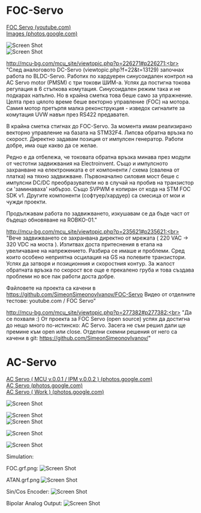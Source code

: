 # FOC-Servo

[FOC Servo (youtube.com)](https://www.youtube.com/watch?v=d91JvBRgOYI&list=PLE616v1yP137koahQjisksADdZlHxYS2S)<br>
[Images (photos.google.com)](https://goo.gl/photos/JQcb6tujQgFE7cGe8)<br>

![Screen Shot](https://lh3.googleusercontent.com/vWZbaQVdAhu1QQO_cTlWY4MgnAb2BmGCg2ht9W3ZADUsB-J3ieZKUOjoW8N4zHFRGdZp8hFGPKCy6uawGKFupMPxBJmIFaj5hGluz3LkEmy5S17hmuiLZEQlVxxbsq9VOWg288KpUEtcyImdLcbH4nJbDOrk7feC0b6LQ1DTAXJD6xIRRkscn5fKtOFiCyshHNf-yYZnXZzY7v92_SR10B9enX9Oa1QhKC0Zo4pFHIeS9buX3Prl2VSoP0p2f9dSjYG3iJzVJJ4cjOTOYSJCoFbktkBBuRvZ9yOYemuwcPBqjm2Aqjuo5mWAgzC-g0u8LBz8_ISS-xWrEu7XkNp3rqmE0j6_iL28L1pHF4nmJSnV0F_0pvuBMTZbZnvaV3lmYf0SQIsa0-76etPjSC5jA3zWO_9prSDMudj7b2m4mwxrd_XN79okazN7x6W9LXKWux-t0f8W2QBu25lEgwM-dTigUHxHYiCUhdcBQTDeFgdGpegSvgsOzxQlizkStA1ZrNoxv37GxwSWOPVyg8SRRRMWrbqQP0fdLs4uiXirrpl6c84sBvOwoKhNLHmpYTo9-d7bUEOs_W8uyZnnRY8boEB0MJfAz7LJxCBVNjXnpN_daKvdNwv219_3wybdyhxH5bj7qB9RDaEJVHH0xf9plpmDgyaLtqyamIorE5iW7Q=w1572-h1179-no)<br>
![Screen Shot](https://lh3.googleusercontent.com/k02gDKrigeXRs4gnt29zIekYWgJM7NDDvpPBwwBkn84v4wwCzqt8nw-INf11CDgn7xQ7Py5mxIiK_7V0SbNQoPlOT3bTszP4-zwKSuMI01aGK7_4IhnsZZ5Z7r1dPS8m6I9LZv3YYpQsvTk1K4j1EelQm8jLoi5QNvEOz-FvpGVZwKJkS9vO1XtkHeE4zk9rVJoZjloqsFnxf6_mEEpo1JaTmMSzqUu0BTOOYX97MykgnaL4p3ELG66Kbez4t6Lvg8YSnU9Ltbq5jz9uCMgsXV7kkRO0mRdbd6jPAT2u14GJWXknMUGbn2uqpa3rRhNTl81p2y2OLagABrOaGPtVqzI5KLYQBMGvRb8pLV3gTC-SgxF0fuM8P7-ImlSoCKKW4M-aQfWppRQZcFfsLp-E7-kPCjrrwxV5XEZZyoRGvc7qfGslpKFDynpH2KSDDe61FRB4h4jSAbreOhekBrllv7LVYmnvaclYAikYPAygZMUPMjnbqFKZi_-_RrciDLW16teUsW3NS0HijvG6KOLEbynRKwrUGT3R_amJrg2y10YHOSGbepvXF0Xuh3haF8Pk2yhVCZG2qWtMv-iXLtL526J6DCeSrQHVDLIhtxiESPV2ZTU_wgwGWl188nJnMD6YXfbKLWg5SoCA2hz2HVpunoGfktz3Lt1SIodtHRgSmA=w1572-h1179-no)<br>

http://mcu-bg.com/mcu_site/viewtopic.php?p=226271#p226271:<br>
"След аналоговото DC-Servo (viewtopic.php?f=22&t=13129) започнах работа по BLDC-Servo. Работих по хардуерен синусоидален контрол на AC Servo motor (PMSM) с три токови ШИМ-а. Успях да постигна токова регулация в 6 стъпкова комутация. Синусоидален режим така и не подкарах напълно. Но в крайна сметка това беше само за упражнение. Целта през цялото време беше векторно управление (FOC) на мотора. Самия мотор претърпя малка реконструкция - изведох сигналите за комутация UVW навън през RS422 предавател.

В крайна сметка стигнах до FOC-Servo. За момента имам реализирано векторно управление на базата на STM32F4. Липсва обратна връзка по скорост. Директно задавам позиция от импулсен генератор. Работи добре, има още какво да се желае.

Редно е да отбележа, че токовата обратна връзка минава през модули от честотни задвижвания на Electroinvent. Също и импулсното захранване на електрониката е от компоненти / схема (свалена от платка) на тяхно задвижване. Първоначално силовия мост беше с импулсни DC/DC преобразуватели но в случай на пробив на транзистор си 'заминаваха' набързо. Също SVPWM е копиран от кодa на STM FOC SDK v1. Другите компоненти (софтуер/хардуер) са смесица от мои и чужди проекти.

Продължавам работа по задвижването, изкушавам се да бъде част от бъдещо обновяване на ROBKO-01."

http://mcu-bg.com/mcu_site/viewtopic.php?p=235621#p235621:<br>
"Вече задвижването се захранвана директно от мрежата ( 220 VAC -> 320 VDC на моста ). Изпитвах доста притеснения в етапа на увеличаване на напрежението. Разбира се имаше и проблеми. Сред които особено неприятна осцилация на GS на полевите транзистори. Успях да затворя и позиционния и скоростния контур. За жалост обратната връзка по скорост все още е прекалено груба и това създава проблеми но все пак работи доста добре.

Файловете на проекта са качени в https://github.com/SimeonSimeonovIvanov/FOC-Servo
Видео от отделните тестове: youtube.com / FOC Servo"

http://mcu-bg.com/mcu_site/viewtopic.php?p=277382#p277382:<br>
"Да се похваля :) От проекта за FOC Servo (open source) успях да достигна до нещо много по-истинско: AC Servo. Засега не съм решил дали ще премине към open или close. Отделни схемни решения от него са качени в git: https://github.com/SimeonSimeonovIvanov/"

# AC-Servo
[AC Servo ( MCU v.0.0.1 / IPM v.0.0.2 ) (photos.google.com)](https://photos.app.goo.gl/KCEzDaz5cRpWHHwj6)<br>
[AC Servo (photos.google.com)](https://photos.app.goo.gl/785x7djrvYAcP9JZ6)<br>
[AC Servo ( Work ) (photos.google.com)](https://photos.app.goo.gl/srzg5DDZzGg4B8dc7)<br>

![Screen Shot](https://lh3.googleusercontent.com/InO0-X00L5HjlXPxuh1YEjHJFSkUZFtOApBEi4UaxSTPb9P_QFyURlaM9I8N8cGii7pULpo6o4EXxeGouaYiY4lC6Kz6RivBfqiPAh9K2oRpcYkvYIHu17OkECJ6e2FBvHD5CIEYPnccBth1VAMi6_NGUH8vluU_3zfoT785-X81UAu9X3ewuF4Hv4TFzx-BPBHCW2oewmVy1OYqN_RM4jMVyNYgm047YA81ab1-KXVNjyB3TT6EyaVp_5hVKxsnxAwqsmA9SToYOupK6zUkhS5GmJsAwiaa065885K3q9S96F79FyxyqpMNXp9kvOWaOszUekfrR_CrvjRdldlZTlmVMwnjsETIEQ2s5GbruYBjzTjdpzQbDMcVgDvs_bUZGg7GsPLNmPTYXevoz2cMCvbN2Q-9_fhSFlpYpl3opcZ2RupjmNxaqhT3yl_42L_v6f9WMqQT6NlQBk_QC21Ln013LTSn60Qf7zM8eraPTgBrA7T2kTm2WHEvtyGzwhygOm-KNEVWI5vc4HmTfOWSWKSE_RJDDSoxtdrD4LYK1ZHu1DPog4PJUM_owncTiQRPLKI1CUuruEjPLMy4CZy9KJe3nysguwvQm7qaSPnMRbYmxLYDbtbTNJx2IUp1Rz1COHA0BrA35666Xp8BiKKPRK0gXBy38mMYAO1zs7tCIh62oI72LmdtQqa65aXLWokCe901ilnWZ3QXxQAgrQ=w1260-h945-no)<br>

![Screen Shot](https://raw.githubusercontent.com/SimeonSimeonovIvanov/FOC-Servo/master/doc/Pictures/IMG_20201102_190858.jpg)<br>
![Screen Shot](https://raw.githubusercontent.com/SimeonSimeonovIvanov/FOC-Servo/master/doc/Pictures/IMG_20201118_202425.jpg)<br>

![Screen Shot](https://lh3.googleusercontent.com/okfIJzOqILg2Vj1FPi2K5oUJk9owYkxtr5FeaoL3CWSu0oE8lGGliDmks5RnoqhALW29WYXMFR0nzFvj4oWKjR9dDEuZ9FIdgU9OOmerqA_8B_PouIPbHv3mtwUzUjZpZbUSutIWh9YmzeeYPLEdk_HFiIJOq9GOc4Usw812NYWofKSyBRqMkyVN_z-J87s8EabtJWR5lwjRa-cBh1tVUnRWEO9jsjj2K1f_PH0fb7r-1IhrKMD5mt5mQMLsQQ3XEQHfQMr2cBMIuz-dUbnQfps5Nz2GnchztAow77KTyyPxqd5mdj42PTM2ViCJxDiPJYyyLR3K6_ppbO3PRpn_wdOt01Bq-PtScpuafN_ghBSL42ZQjAdX2HB0avNf8NTuKXV2K2KDEkNEty0ng5hCATOcCaR4_sYTx5rRfgzS5E-67_TDmEbXEtx20I6fUW2qXE5jVsJh5uaagef236Bs2ssdnnitRStcJ5OLySjDwEt8WhWuonXRYj4Zssnljycxc0Kr6qCRuJdaS_oqwF6SjVi7_j527KhP15YrcITrhYX8e88y9OKlFIuTc17PmZ9Ysnu4XRD6lYgGd9tDdisBCfOo52TFicWKevpks9opckHmaGbfbybtolHaqSJT_40r1s_MAaIwxZIIcEhB-e_utXBml-KW7WElzk1bFA_dYzNY4fb4RSdAxStCFWRdlXUccUR_GF7sj9hS86BAyA=w1263-h947-no)<br>

![Screen Shot](https://raw.githubusercontent.com/SimeonSimeonovIvanov/FOC-Servo/master/doc/Pictures/IMG_20201118_202905.jpg)<br>

Simulation:

FOC.grf.png:
![Screen Shot](https://raw.githubusercontent.com/SimeonSimeonovIvanov/FOC-Servo/master/doc/FOC.grf.png)<br>

ATAN.grf.png
![Screen Shot](https://raw.githubusercontent.com/SimeonSimeonovIvanov/FOC-Servo/master/doc/atan.grf.png)<br>

Sin/Cos Encoder:
![Screen Shot](https://raw.githubusercontent.com/SimeonSimeonovIvanov/FOC-Servo/master/src/Work/sin_cos_encoder/sin_cos_encoder.jpg)<br>

Bipolar Analog Output:
![Screen Shot](https://raw.githubusercontent.com/SimeonSimeonovIvanov/FOC-Servo/master/Scheme%20and%20Board/Work/AO/AO0%20(%20New%20).jpg)<br>
